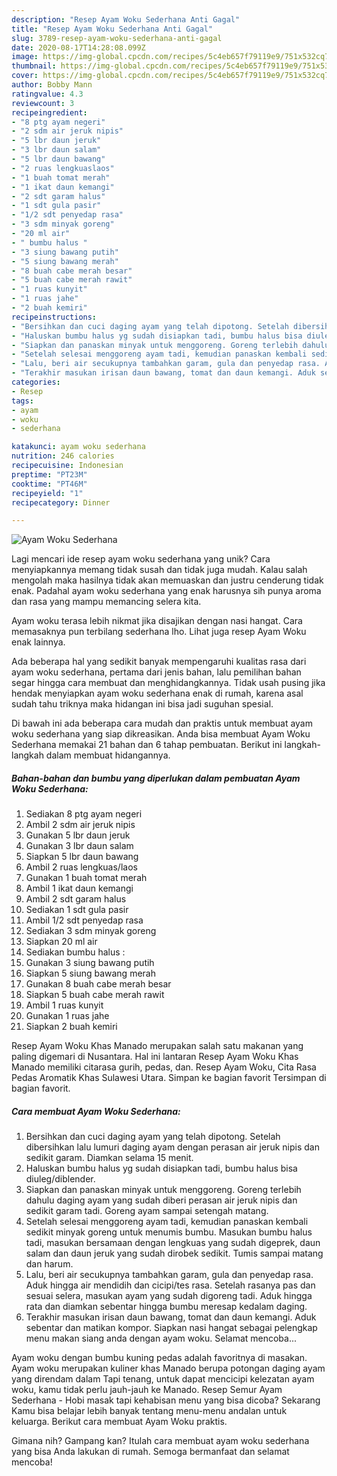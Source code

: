 ```yaml
---
description: "Resep Ayam Woku Sederhana Anti Gagal"
title: "Resep Ayam Woku Sederhana Anti Gagal"
slug: 3789-resep-ayam-woku-sederhana-anti-gagal
date: 2020-08-17T14:28:08.099Z
image: https://img-global.cpcdn.com/recipes/5c4eb657f79119e9/751x532cq70/ayam-woku-sederhana-foto-resep-utama.jpg
thumbnail: https://img-global.cpcdn.com/recipes/5c4eb657f79119e9/751x532cq70/ayam-woku-sederhana-foto-resep-utama.jpg
cover: https://img-global.cpcdn.com/recipes/5c4eb657f79119e9/751x532cq70/ayam-woku-sederhana-foto-resep-utama.jpg
author: Bobby Mann
ratingvalue: 4.3
reviewcount: 3
recipeingredient:
- "8 ptg ayam negeri"
- "2 sdm air jeruk nipis"
- "5 lbr daun jeruk"
- "3 lbr daun salam"
- "5 lbr daun bawang"
- "2 ruas lengkuaslaos"
- "1 buah tomat merah"
- "1 ikat daun kemangi"
- "2 sdt garam halus"
- "1 sdt gula pasir"
- "1/2 sdt penyedap rasa"
- "3 sdm minyak goreng"
- "20 ml air"
- " bumbu halus "
- "3 siung bawang putih"
- "5 siung bawang merah"
- "8 buah cabe merah besar"
- "5 buah cabe merah rawit"
- "1 ruas kunyit"
- "1 ruas jahe"
- "2 buah kemiri"
recipeinstructions:
- "Bersihkan dan cuci daging ayam yang telah dipotong. Setelah dibersihkan lalu lumuri daging ayam dengan perasan air jeruk nipis dan sedikit garam. Diamkan selama 15 menit."
- "Haluskan bumbu halus yg sudah disiapkan tadi, bumbu halus bisa diuleg/diblender."
- "Siapkan dan panaskan minyak untuk menggoreng. Goreng terlebih dahulu daging ayam yang sudah diberi perasan air jeruk nipis dan sedikit garam tadi. Goreng ayam sampai setengah matang."
- "Setelah selesai menggoreng ayam tadi, kemudian panaskan kembali sedikit minyak goreng untuk menumis bumbu. Masukan bumbu halus tadi, masukan bersamaan dengan lengkuas yang sudah digeprek, daun salam dan daun jeruk yang sudah dirobek sedikit. Tumis sampai matang dan harum."
- "Lalu, beri air secukupnya tambahkan garam, gula dan penyedap rasa. Aduk hingga air mendidih dan cicipi/tes rasa. Setelah rasanya pas dan sesuai selera, masukan ayam yang sudah digoreng tadi. Aduk hingga rata dan diamkan sebentar hingga bumbu meresap kedalam daging."
- "Terakhir masukan irisan daun bawang, tomat dan daun kemangi. Aduk sebentar dan matikan kompor. Siapkan nasi hangat sebagai pelengkap menu makan siang anda dengan ayam woku. Selamat mencoba..."
categories:
- Resep
tags:
- ayam
- woku
- sederhana

katakunci: ayam woku sederhana 
nutrition: 246 calories
recipecuisine: Indonesian
preptime: "PT23M"
cooktime: "PT46M"
recipeyield: "1"
recipecategory: Dinner

---
```



![Ayam Woku Sederhana](https://img-global.cpcdn.com/recipes/5c4eb657f79119e9/751x532cq70/ayam-woku-sederhana-foto-resep-utama.jpg)

Lagi mencari ide resep ayam woku sederhana yang unik? Cara menyiapkannya memang tidak susah dan tidak juga mudah. Kalau salah mengolah maka hasilnya tidak akan memuaskan dan justru cenderung tidak enak. Padahal ayam woku sederhana yang enak harusnya sih punya aroma dan rasa yang mampu memancing selera kita.

Ayam woku terasa lebih nikmat jika disajikan dengan nasi hangat. Cara memasaknya pun terbilang sederhana lho. Lihat juga resep Ayam Woku enak lainnya.

Ada beberapa hal yang sedikit banyak mempengaruhi kualitas rasa dari ayam woku sederhana, pertama dari jenis bahan, lalu pemilihan bahan segar hingga cara membuat dan menghidangkannya. Tidak usah pusing jika hendak menyiapkan ayam woku sederhana enak di rumah, karena asal sudah tahu triknya maka hidangan ini bisa jadi suguhan spesial.


Di bawah ini ada beberapa cara mudah dan praktis untuk membuat ayam woku sederhana yang siap dikreasikan. Anda bisa membuat Ayam Woku Sederhana memakai 21 bahan dan 6 tahap pembuatan. Berikut ini langkah-langkah dalam membuat hidangannya.

<!--inarticleads1-->

##### Bahan-bahan dan bumbu yang diperlukan dalam pembuatan Ayam Woku Sederhana:

1. Sediakan 8 ptg ayam negeri
1. Ambil 2 sdm air jeruk nipis
1. Gunakan 5 lbr daun jeruk
1. Gunakan 3 lbr daun salam
1. Siapkan 5 lbr daun bawang
1. Ambil 2 ruas lengkuas/laos
1. Gunakan 1 buah tomat merah
1. Ambil 1 ikat daun kemangi
1. Ambil 2 sdt garam halus
1. Sediakan 1 sdt gula pasir
1. Ambil 1/2 sdt penyedap rasa
1. Sediakan 3 sdm minyak goreng
1. Siapkan 20 ml air
1. Sediakan  bumbu halus :
1. Gunakan 3 siung bawang putih
1. Siapkan 5 siung bawang merah
1. Gunakan 8 buah cabe merah besar
1. Siapkan 5 buah cabe merah rawit
1. Ambil 1 ruas kunyit
1. Gunakan 1 ruas jahe
1. Siapkan 2 buah kemiri


Resep Ayam Woku Khas Manado merupakan salah satu makanan yang paling digemari di Nusantara. Hal ini lantaran Resep Ayam Woku Khas Manado memiliki citarasa gurih, pedas, dan. Resep Ayam Woku, Cita Rasa Pedas Aromatik Khas Sulawesi Utara. Simpan ke bagian favorit Tersimpan di bagian favorit. 

<!--inarticleads2-->

##### Cara membuat Ayam Woku Sederhana:

1. Bersihkan dan cuci daging ayam yang telah dipotong. Setelah dibersihkan lalu lumuri daging ayam dengan perasan air jeruk nipis dan sedikit garam. Diamkan selama 15 menit.
1. Haluskan bumbu halus yg sudah disiapkan tadi, bumbu halus bisa diuleg/diblender.
1. Siapkan dan panaskan minyak untuk menggoreng. Goreng terlebih dahulu daging ayam yang sudah diberi perasan air jeruk nipis dan sedikit garam tadi. Goreng ayam sampai setengah matang.
1. Setelah selesai menggoreng ayam tadi, kemudian panaskan kembali sedikit minyak goreng untuk menumis bumbu. Masukan bumbu halus tadi, masukan bersamaan dengan lengkuas yang sudah digeprek, daun salam dan daun jeruk yang sudah dirobek sedikit. Tumis sampai matang dan harum.
1. Lalu, beri air secukupnya tambahkan garam, gula dan penyedap rasa. Aduk hingga air mendidih dan cicipi/tes rasa. Setelah rasanya pas dan sesuai selera, masukan ayam yang sudah digoreng tadi. Aduk hingga rata dan diamkan sebentar hingga bumbu meresap kedalam daging.
1. Terakhir masukan irisan daun bawang, tomat dan daun kemangi. Aduk sebentar dan matikan kompor. Siapkan nasi hangat sebagai pelengkap menu makan siang anda dengan ayam woku. Selamat mencoba...


Ayam woku dengan bumbu kuning pedas adalah favoritnya di masakan. Ayam woku merupakan kuliner khas Manado berupa potongan daging ayam yang direndam dalam Tapi tenang, untuk dapat mencicipi kelezatan ayam woku, kamu tidak perlu jauh-jauh ke Manado. Resep Semur Ayam Sederhana - Hobi masak tapi kehabisan menu yang bisa dicoba? Sekarang Kamu bisa belajar lebih banyak tentang menu-menu andalan untuk keluarga. Berikut cara membuat Ayam Woku praktis. 

Gimana nih? Gampang kan? Itulah cara membuat ayam woku sederhana yang bisa Anda lakukan di rumah. Semoga bermanfaat dan selamat mencoba!
